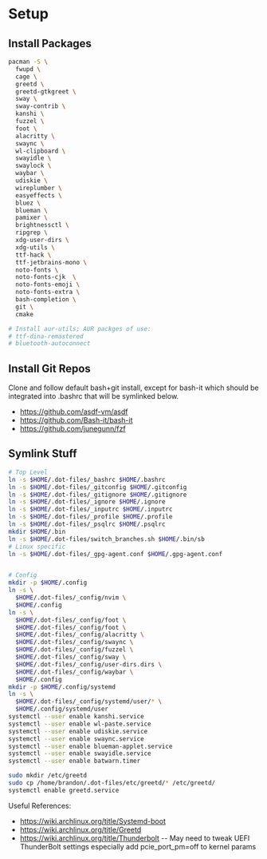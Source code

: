 # Setup

## Install Packages

```sh
pacman -S \
  fwupd \
  cage \
  greetd \
  greetd-gtkgreet \
  sway \
  sway-contrib \
  kanshi \
  fuzzel \
  foot \
  alacritty \
  swaync \
  wl-clipboard \
  swayidle \
  swaylock \
  waybar \
  udiskie \
  wireplumber \
  easyeffects \
  bluez \
  blueman \
  pamixer \
  brightnessctl \
  ripgrep \
  xdg-user-dirs \
  xdg-utils \
  ttf-hack \
  ttf-jetbrains-mono \
  noto-fonts \
  noto-fonts-cjk  \
  noto-fonts-emoji \
  noto-fonts-extra \
  bash-completion \
  git \
  cmake

# Install aur-utils; AUR packges of use:
# ttf-dina-remastered
# bluetooth-autoconnect
```

## Install Git Repos

Clone and follow default bash+git install, except for bash-it which should be
integrated into .bashrc that will be symlinked below.

- https://github.com/asdf-vm/asdf
- https://github.com/Bash-it/bash-it
- https://github.com/junegunn/fzf

## Symlink Stuff

```sh
# Top Level
ln -s $HOME/.dot-files/_bashrc $HOME/.bashrc
ln -s $HOME/.dot-files/_gitconfig $HOME/.gitconfig
ln -s $HOME/.dot-files/_gitignore $HOME/.gitignore
ln -s $HOME/.dot-files/_ignore $HOME/.ignore
ln -s $HOME/.dot-files/_inputrc $HOME/.inputrc
ln -s $HOME/.dot-files/_profile $HOME/.profile
ln -s $HOME/.dot-files/_psqlrc $HOME/.psqlrc
mkdir $HOME/.bin
ln -s $HOME/.dot-files/switch_branches.sh $HOME/.bin/sb
# Linux specific
ln -s $HOME/.dot-files/_gpg-agent.conf $HOME/.gpg-agent.conf


# Config
mkdir -p $HOME/.config
ln -s \
  $HOME/.dot-files/_config/nvim \
  $HOME/.config
ln -s \
  $HOME/.dot-files/_config/foot \
  $HOME/.dot-files/_config/foot \
  $HOME/.dot-files/_config/alacritty \
  $HOME/.dot-files/_config/swaync \
  $HOME/.dot-files/_config/fuzzel \
  $HOME/.dot-files/_config/sway \
  $HOME/.dot-files/_config/user-dirs.dirs \
  $HOME/.dot-files/_config/waybar \
  $HOME/.config
mkdir -p $HOME/.config/systemd
ln -s \
  $HOME/.dot-files/_config/systemd/user/* \
  $HOME/.config/systemd/user
systemctl --user enable kanshi.service
systemctl --user enable wl-paste.service
systemctl --user enable udiskie.service
systemctl --user enable swaync.service
systemctl --user enable blueman-applet.service
systemctl --user enable swayidle.service
systemctl --user enable batwarn.timer

sudo mkdir /etc/greetd
sudo cp /home/brandon/.dot-files/etc/greetd/* /etc/greetd/
systemctl enable greetd.service
```

Useful References:
- https://wiki.archlinux.org/title/Systemd-boot
- https://wiki.archlinux.org/title/Greetd
- https://wiki.archlinux.org/title/Thunderbolt -- May need to tweak UEFI ThunderBolt settings especially add pcie_port_pm=off to kernel params
